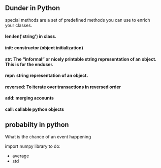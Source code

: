 ## Dunder in Python
special methods are a set of predefined methods you can use to enrich your classes. 

#### __len__:len('string') in class.
 
#### __init__: constructor (object initialization)
 
#### __str__: The “informal” or nicely printable string representation of an object. This is for the enduser.

#### __repr__: string representation of an object.

#### __reversed__: To iterate over transactions in reversed order

#### __add__: merging acoounts

#### __call__: callable python objects

## probabilty in python
What is the chance of an event happening

import numpy library to do:
- average
- std


